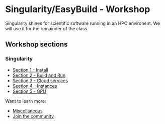 # Singularity/EasyBuild - Workshop

Singularity shines for scientific software running in an HPC environent.  We will use it for the remainder of the class.

## Workshop sections

### Singularity

- [Section 1 - Install](singularity/00_INSTALL.md)
- [Section 2 - Build and Run](singularity/01_BUILD.md)
- [Section 3 - Cloud services](singularity/02_CLOUD_SERVICES.md)
- [Section 4 - Instances](singularity/03_INSTANCES.md)
- [Section 5 - GPU](singularity/04_GPU.md)

Want to learn more:

- [Miscellaneous](99_MISCELLANEOUS.md)
- [Join the community](https://www.sylabs.io/singularity/join-the-community/)

